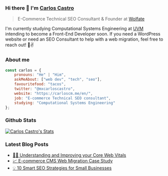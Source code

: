 ### Hi there 👋 I'm [Carlos Castro](https://carloscm.me/en/)
> E-Commerce Technical SEO Consultant & Founder at [Wolfate](https://wolfate.com/en/)

<div>
 <p>
I'm currently studying Computational Systems Engineering at <a href="https://uvm.mx/">UVM</a> intending to become a Front-End Developer soon. If you need a WordPress website or need an SEO Consultant to help with a web migration, feel free to reach out! 🚀✌️
</p>
</div>

### About me
```javascript
const carlos = {
    pronouns: "He" | "Him",
    askMeAbout: ["web dev", "tech", "seo"],
    favouritefood: "tacos",
    twitter: "@mxcarloscastro",
    website: "https://carloscm.me/en/",
    job: "E-commerce Technical SEO consultant",
    studying: "Computational Systems Engineering"
};
```

### Github Stats

[![Carlos Castro's Stats](https://github-readme-stats.vercel.app/api?username=carloscastromx&show_icons=true&count_private=true)](https://github.com/carloscastromx)

### Latest Blog Posts

- [🧑‍💻 Understanding and Improving your Core Web Vitals](https://carloscm.me/en/blog/core-web-vitals/)
- [📈 E-commerce CMS Web Migration Case Study](https://carloscm.me/en/blog/ecommerce-cms-migration-case-study/)
- [💡 10 Smart SEO Strategies for Small Businesses](https://carloscm.me/en/blog/seo-strategies-for-small-businesses/)
